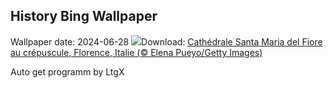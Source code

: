 ## History Bing Wallpaper
Wallpaper date: 2024-06-28
![](https://www.bing.com/th?id=OHR.FlorenceDuomo_FR-CA4457797022_UHD.jpg&w=1000)Download: [Cathédrale Santa Maria del Fiore au crépuscule, Florence, Italie (© Elena Pueyo/Getty Images)](https://www.bing.com/th?id=OHR.FlorenceDuomo_FR-CA4457797022_UHD.jpg)

Auto get programm by LtgX
